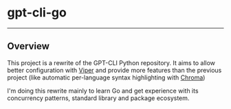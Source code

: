 # gpt-cli-go

---

## Overview

This project is a rewrite of the GPT-CLI Python repository. It aims to allow better configuration with [Viper](https://github.com/spf13/viper) and provide more features than the previous project (like automatic per-language syntax highlighting with [Chroma](https://github.com/alecthomas/chroma#identifying-the-language))

I'm doing this rewrite mainly to learn Go and get experience with its concurrency patterns, standard library and package ecosystem.
